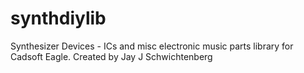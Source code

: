 # synthdiylib
Synthesizer Devices - ICs and misc electronic music parts library for Cadsoft Eagle. Created by Jay J Schwichtenberg

